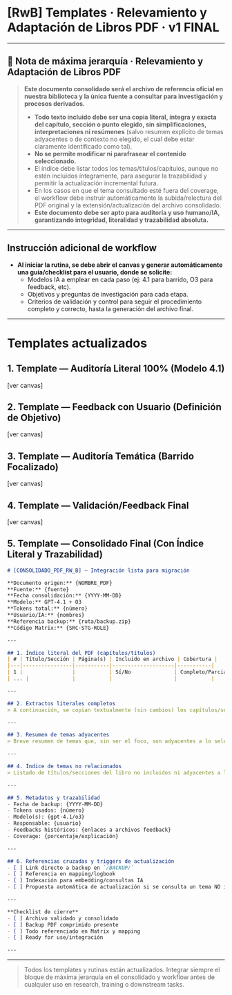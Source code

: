 # [RwB] Templates · Relevamiento y Adaptación de Libros PDF · v1 FINAL

---

## 🔴 Nota de máxima jerarquía · Relevamiento y Adaptación de Libros PDF

> **Este documento consolidado será el archivo de referencia oficial en nuestra biblioteca y la única fuente a consultar para investigación y procesos derivados.**
>
> - **Todo texto incluido debe ser una copia literal, íntegra y exacta del capítulo, sección o punto elegido, sin simplificaciones, interpretaciones ni resúmenes** (salvo resumen explícito de temas adyacentes o de contexto no elegido, el cual debe estar claramente identificado como tal).
> - **No se permite modificar ni parafrasear el contenido seleccionado.**
> - El índice debe listar todos los temas/títulos/capítulos, aunque no estén incluidos íntegramente, para asegurar la trazabilidad y permitir la actualización incremental futura.
> - En los casos en que el tema consultado esté fuera del coverage, el workflow debe instruir automáticamente la subida/relectura del PDF original y la extensión/actualización del archivo consolidado.
> - **Este documento debe ser apto para auditoría y uso humano/IA, garantizando integridad, literalidad y trazabilidad absoluta.**

---

## Instrucción adicional de workflow

- **Al iniciar la rutina, se debe abrir el canvas y generar automáticamente una guía/checklist para el usuario, donde se solicite:**
  - Modelos IA a emplear en cada paso (ej: 4.1 para barrido, O3 para feedback, etc).
  - Objetivos y preguntas de investigación para cada etapa.
  - Criterios de validación y control para seguir el procedimiento completo y correcto, hasta la generación del archivo final.

---

# Templates actualizados

## 1. Template — Auditoría Literal 100% (Modelo 4.1)

[ver canvas]

## 2. Template — Feedback con Usuario (Definición de Objetivo)

[ver canvas]

## 3. Template — Auditoría Temática (Barrido Focalizado)

[ver canvas]

## 4. Template — Validación/Feedback Final

[ver canvas]

## 5. Template — Consolidado Final (Con Índice Literal y Trazabilidad)

```markdown
# [CONSOLIDADO_PDF_RW_B] — Integración lista para migración

**Documento origen:** {NOMBRE_PDF}
**Fuente:** {fuente}
**Fecha consolidación:** {YYYY-MM-DD}
**Modelo:** GPT-4.1 + O3
**Tokens total:** {número}
**Usuario/IA:** {nombres}
**Referencia backup:** {ruta/backup.zip}
**Código Matrix:** {SRC·STG·ROLE}

---

## 1. Índice literal del PDF (capítulos/títulos)
| # | Título/Sección | Página(s) | Incluido en archivo | Cobertura |
|---|----------------|-----------|--------------------|-----------|
| 1 |                |           | Sí/No              | Completo/Parcial |
| ... |              |           |                    |           |

---

## 2. Extractos literales completos
> A continuación, se copian textualmente (sin cambios) los capítulos/secciones elegidos como referencia.

---

## 3. Resumen de temas adyacentes
> Breve resumen de temas que, sin ser el foco, son adyacentes a lo seleccionado y pueden ser útiles para futuras extensiones.

---

## 4. Índice de temas no relacionados
> Listado de títulos/secciones del libro no incluidos ni adyacentes a la selección, para control de coverage y futuras auditorías.

---

## 5. Metadatos y trazabilidad
- Fecha de backup: {YYYY-MM-DD}
- Tokens usados: {número}
- Modelo(s): {gpt-4.1/o3}
- Responsable: {usuario}
- Feedbacks históricos: {enlaces a archivos feedback}
- Coverage: {porcentaje/explicación}

---

## 6. Referencias cruzadas y triggers de actualización
- [ ] Link directo a backup en `/BACKUP/`
- [ ] Referencia en mapping/logbook
- [ ] Indexación para embedding/consultas IA
- [ ] Propuesta automática de actualización si se consulta un tema NO incluido

---

**Checklist de cierre**
- [ ] Archivo validado y consolidado
- [ ] Backup PDF comprimido presente
- [ ] Todo referenciado en Matrix y mapping
- [ ] Ready for use/integración

---
```

---

> Todos los templates y rutinas están actualizados. Integrar siempre el bloque de máxima jerarquía en el consolidado y workflow antes de cualquier uso en research, training o downstream tasks.

